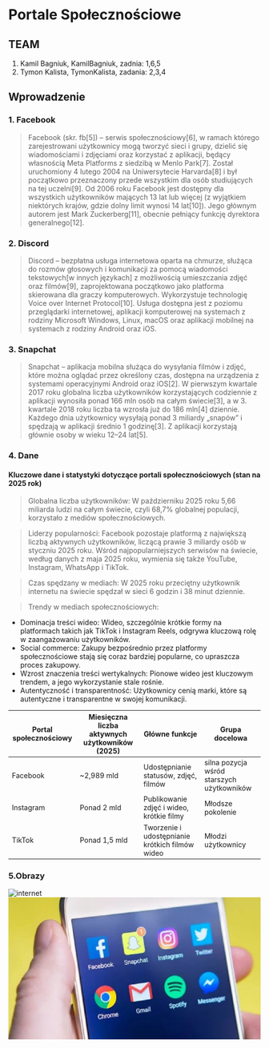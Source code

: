 # Portale Społecznościowe

## TEAM
1. Kamil Bagniuk, KamilBagniuk, zadnia: 1,6,5
2. Tymon Kalista, TymonKalista, zadania: 2,3,4

##  Wprowadzenie
### 1. Facebook
> Facebook (skr. fb[5]) – serwis społecznościowy[6], w ramach którego zarejestrowani użytkownicy mogą tworzyć sieci i grupy, dzielić się wiadomościami i zdjęciami oraz korzystać z aplikacji, będący własnością Meta Platforms z siedzibą w Menlo Park[7]. Został uruchomiony 4 lutego 2004 na Uniwersytecie Harvarda[8] i był początkowo przeznaczony przede wszystkim dla osób studiujących na tej uczelni[9]. Od 2006 roku Facebook jest dostępny dla wszystkich użytkowników mających 13 lat lub więcej (z wyjątkiem niektórych krajów, gdzie dolny limit wynosi 14 lat[10]). Jego głównym autorem jest Mark Zuckerberg[11], obecnie pełniący funkcję dyrektora generalnego[12].

### 2. Discord
> Discord – bezpłatna usługa internetowa oparta na chmurze, służąca do rozmów głosowych i komunikacji za pomocą wiadomości tekstowych﻿[w innych językach] z możliwością umieszczania zdjęć oraz filmów[9], zaprojektowana początkowo jako platforma skierowana dla graczy komputerowych. Wykorzystuje technologię Voice over Internet Protocol[10]. Usługa dostępna jest z poziomu przeglądarki internetowej, aplikacji komputerowej na systemach z rodziny Microsoft Windows, Linux, macOS oraz aplikacji mobilnej na systemach z rodziny Android oraz iOS.

### 3. Snapchat
> Snapchat – aplikacja mobilna służąca do wysyłania filmów i zdjęć, które można oglądać przez określony czas, dostępna na urządzenia z systemami operacyjnymi Android oraz iOS[2]. W pierwszym kwartale 2017 roku globalna liczba użytkowników korzystających codziennie z aplikacji wynosiła ponad 166 mln osób na całym świecie[3], a w 3. kwartale 2018 roku liczba ta wzrosła już do 186 mln[4] dziennie. Każdego dnia użytkownicy wysyłają ponad 3 miliardy „snapów” i spędzają w aplikacji średnio 1 godzinę[3]. Z aplikacji korzystają głównie osoby w wieku 12–24 lat[5].

### 4. Dane
#### Kluczowe dane i statystyki dotyczące portali społecznościowych (stan na 2025 rok)
> Globalna liczba użytkowników: W październiku 2025 roku 5,66 miliarda ludzi na całym świecie, czyli 68,7% globalnej populacji, korzystało z mediów społecznościowych.

> Liderzy popularności: Facebook pozostaje platformą z największą liczbą aktywnych użytkowników, liczącą prawie 3 miliardy osób w styczniu 2025 roku. Wśród najpopularniejszych serwisów na świecie, według danych z maja 2025 roku, wymienia się także YouTube, Instagram, WhatsApp i TikTok.

> Czas spędzany w mediach: W 2025 roku przeciętny użytkownik internetu na świecie spędzał w sieci 6 godzin i 38 minut dziennie.

> Trendy w mediach społecznościowych:
* Dominacja treści wideo: Wideo, szczególnie krótkie formy na platformach takich jak TikTok i Instagram Reels, odgrywa kluczową rolę w zaangażowaniu użytkowników.
* Social commerce: Zakupy bezpośrednio przez platformy społecznościowe stają się coraz bardziej popularne, co upraszcza proces zakupowy.
* Wzrost znaczenia treści wertykalnych: Pionowe wideo jest kluczowym trendem, a jego wykorzystanie stale rośnie.
* Autentyczność i transparentność: Użytkownicy cenią marki, które są autentyczne i transparentne w swojej komunikacji.

|Portal społecznościowy|Miesięczna liczba aktywnych użytkowników (2025)|Główne funkcje|Grupa docelowa|
|----------------------|-----------------------------------------------|--------------|--------|
|Facebook|~2,989 mld|Udostępnianie statusów, zdjęć, filmów|silna pozycja wśród starszych użytkowników|
|Instagram|Ponad 2 mld|Publikowanie zdjęć i wideo, krótkie filmy|Młodsze pokolenie|
|TikTok|Ponad 1,5 mld|Tworzenie i udostępnianie krótkich filmów wideo|Młodzi użytkownicy|

### 5.Obrazy
![internet](https://images.pexels.com/photos/267350/pexels-photo-267350.jpeg)
![lokalnie](social.png)